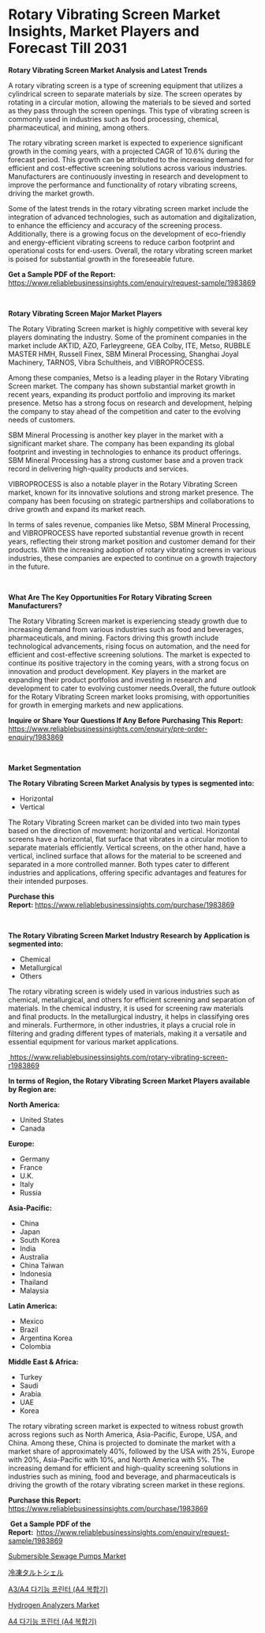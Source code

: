 <p><h1>Rotary Vibrating Screen Market Insights, Market Players and Forecast Till 2031</h1></p><p><strong>Rotary Vibrating Screen Market Analysis and Latest Trends</strong></p>
<p><p>A rotary vibrating screen is a type of screening equipment that utilizes a cylindrical screen to separate materials by size. The screen operates by rotating in a circular motion, allowing the materials to be sieved and sorted as they pass through the screen openings. This type of vibrating screen is commonly used in industries such as food processing, chemical, pharmaceutical, and mining, among others.</p><p>The rotary vibrating screen market is expected to experience significant growth in the coming years, with a projected CAGR of 10.6% during the forecast period. This growth can be attributed to the increasing demand for efficient and cost-effective screening solutions across various industries. Manufacturers are continuously investing in research and development to improve the performance and functionality of rotary vibrating screens, driving the market growth.</p><p>Some of the latest trends in the rotary vibrating screen market include the integration of advanced technologies, such as automation and digitalization, to enhance the efficiency and accuracy of the screening process. Additionally, there is a growing focus on the development of eco-friendly and energy-efficient vibrating screens to reduce carbon footprint and operational costs for end-users. Overall, the rotary vibrating screen market is poised for substantial growth in the foreseeable future.</p></p>
<p><strong>Get a Sample PDF of the Report:&nbsp;</strong> <a href="https://www.reliablebusinessinsights.com/enquiry/request-sample/1983869">https://www.reliablebusinessinsights.com/enquiry/request-sample/1983869</a></p>
<p>&nbsp;</p>
<p><strong>Rotary Vibrating Screen Major Market Players</strong></p>
<p><p>The Rotary Vibrating Screen market is highly competitive with several key players dominating the industry. Some of the prominent companies in the market include AKTID, AZO, Farleygreene, GEA Colby, ITE, Metso, RUBBLE MASTER HMH, Russell Finex, SBM Mineral Processing, Shanghai Joyal Machinery, TARNOS, Vibra Schultheis, and VIBROPROCESS.</p><p>Among these companies, Metso is a leading player in the Rotary Vibrating Screen market. The company has shown substantial market growth in recent years, expanding its product portfolio and improving its market presence. Metso has a strong focus on research and development, helping the company to stay ahead of the competition and cater to the evolving needs of customers.</p><p>SBM Mineral Processing is another key player in the market with a significant market share. The company has been expanding its global footprint and investing in technologies to enhance its product offerings. SBM Mineral Processing has a strong customer base and a proven track record in delivering high-quality products and services.</p><p>VIBROPROCESS is also a notable player in the Rotary Vibrating Screen market, known for its innovative solutions and strong market presence. The company has been focusing on strategic partnerships and collaborations to drive growth and expand its market reach.</p><p>In terms of sales revenue, companies like Metso, SBM Mineral Processing, and VIBROPROCESS have reported substantial revenue growth in recent years, reflecting their strong market position and customer demand for their products. With the increasing adoption of rotary vibrating screens in various industries, these companies are expected to continue on a growth trajectory in the future.</p></p>
<p>&nbsp;</p>
<p><strong>What Are The Key Opportunities For Rotary Vibrating Screen Manufacturers?</strong></p>
<p><p>The Rotary Vibrating Screen market is experiencing steady growth due to increasing demand from various industries such as food and beverages, pharmaceuticals, and mining. Factors driving this growth include technological advancements, rising focus on automation, and the need for efficient and cost-effective screening solutions. The market is expected to continue its positive trajectory in the coming years, with a strong focus on innovation and product development. Key players in the market are expanding their product portfolios and investing in research and development to cater to evolving customer needs.Overall, the future outlook for the Rotary Vibrating Screen market looks promising, with opportunities for growth in emerging markets and new applications.</p></p>
<p><strong>Inquire or Share Your Questions If Any Before Purchasing This Report:</strong> <a href="https://www.reliablebusinessinsights.com/enquiry/pre-order-enquiry/1983869">https://www.reliablebusinessinsights.com/enquiry/pre-order-enquiry/1983869</a></p>
<p>&nbsp;</p>
<p><strong>Market Segmentation</strong></p>
<p><strong>The Rotary Vibrating Screen Market Analysis by types is segmented into:</strong></p>
<p><ul><li>Horizontal</li><li>Vertical</li></ul></p>
<p><p>The Rotary Vibrating Screen market can be divided into two main types based on the direction of movement: horizontal and vertical. Horizontal screens have a horizontal, flat surface that vibrates in a circular motion to separate materials efficiently. Vertical screens, on the other hand, have a vertical, inclined surface that allows for the material to be screened and separated in a more controlled manner. Both types cater to different industries and applications, offering specific advantages and features for their intended purposes.</p></p>
<p><strong>Purchase this Report:&nbsp;</strong><a href="https://www.reliablebusinessinsights.com/purchase/1983869">https://www.reliablebusinessinsights.com/purchase/1983869</a></p>
<p>&nbsp;</p>
<p><strong>The Rotary Vibrating Screen Market Industry Research by Application is segmented into:</strong></p>
<p><ul><li>Chemical</li><li>Metallurgical</li><li>Others</li></ul></p>
<p><p>The rotary vibrating screen is widely used in various industries such as chemical, metallurgical, and others for efficient screening and separation of materials. In the chemical industry, it is used for screening raw materials and final products. In the metallurgical industry, it helps in classifying ores and minerals. Furthermore, in other industries, it plays a crucial role in filtering and grading different types of materials, making it a versatile and essential equipment for various market applications.</p></p>
<p><a href="https://www.reliablebusinessinsights.com/rotary-vibrating-screen-r1983869">&nbsp;https://www.reliablebusinessinsights.com/rotary-vibrating-screen-r1983869</a></p>
<p><strong>In terms of Region, the Rotary Vibrating Screen Market Players available by Region are:</strong></p>
<p>
    <p> <strong> North America: </strong>
        <ul>
            <li>United States</li>
            <li>Canada</li>
        </ul>
        </p> 
    <p> <strong> Europe: </strong>
        <ul>
            <li>Germany</li>
            <li>France</li>
            <li>U.K.</li>
            <li>Italy</li>
            <li>Russia</li>
        </ul>
        </p> 
    <p> <strong> Asia-Pacific: </strong>
        <ul>
            <li>China</li>
            <li>Japan</li>
            <li>South Korea</li>
            <li>India</li>
            <li>Australia</li>
            <li>China Taiwan</li>
            <li>Indonesia</li>
            <li>Thailand</li>
            <li>Malaysia</li>
        </ul>
        </p> 
    <p> <strong> Latin America: </strong>
        <ul>
            <li>Mexico</li>
            <li>Brazil</li>
            <li>Argentina Korea</li>
            <li>Colombia</li>
        </ul>
        </p> 
    <p> <strong> Middle East & Africa: </strong>
        <ul>
            <li>Turkey</li>
            <li>Saudi</li>
            <li>Arabia</li>
            <li>UAE</li>
            <li>Korea</li>
        </ul>
    </p>
    </p>
<p><p>The rotary vibrating screen market is expected to witness robust growth across regions such as North America, Asia-Pacific, Europe, USA, and China. Among these, China is projected to dominate the market with a market share of approximately 40%, followed by the USA with 25%, Europe with 20%, Asia-Pacific with 10%, and North America with 5%. The increasing demand for efficient and high-quality screening solutions in industries such as mining, food and beverage, and pharmaceuticals is driving the growth of the rotary vibrating screen market in these regions.</p></p>
<p><strong>Purchase this Report: </strong><a href="https://www.reliablebusinessinsights.com/purchase/1983869">https://www.reliablebusinessinsights.com/purchase/1983869</a></p>
<p>&nbsp;<strong>Get a Sample PDF of the Report:&nbsp;&nbsp;</strong><a href="https://www.reliablebusinessinsights.com/enquiry/request-sample/1983869">https://www.reliablebusinessinsights.com/enquiry/request-sample/1983869</a></p>
<p><strong></strong></p>
<p><p><a href="https://github.com/dx0328/Market-Research-Report-List-3/blob/main/submersible-sewage-pumps-market.md">Submersible Sewage Pumps Market</a></p><p><a href="https://github.com/NikitaBruen/Market-Research-Report-List-1/blob/main/1180816158279.md">冷凍タルトシェル</a></p><p><a href="https://github.com/iansanftyord09878/Market-Research-Report-List-2/blob/main/1726521169794.md">A3/A4 다기능 프린터 (A4 복합기)</a></p><p><a href="https://github.com/juancolorado15/Market-Research-Report-List-3/blob/main/hydrogen-analyzers-market.md">Hydrogen Analyzers Market</a></p><p><a href="https://github.com/Skyleitney456456/Market-Research-Report-List-2/blob/main/5392670169793.md">A4 다기능 프린터 (A4 복합기)</a></p></p>